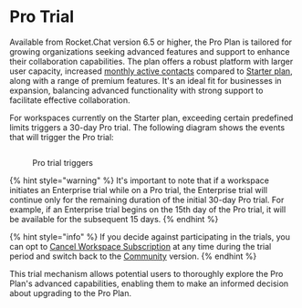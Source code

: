 # Pro Trial

Available from Rocket.Chat version 6.5 or higher, the Pro Plan is tailored for growing organizations seeking advanced features and support to enhance their collaboration capabilities. The plan offers a robust platform with larger user capacity, increased [monthly active contacts](../../use-rocket.chat/omnichannel/workspace-administration/users/monthly-active-contacts-macs.md) compared to [Starter plan](../../readme/our-plans.md#starter-plan), along with a range of premium features. It's an ideal fit for businesses in expansion, balancing advanced functionality with strong support to facilitate effective collaboration.

For workspaces currently on the Starter plan, exceeding certain predefined limits triggers a 30-day Pro trial. The following diagram shows the events that will trigger the Pro trial:

<div data-full-width="true">

<figure><img src="../../.gitbook/assets/starterToProTrial (2).svg" alt=""><figcaption><p>Pro trial triggers</p></figcaption></figure>

</div>

{% hint style="warning" %}
It's important to note that if a workspace initiates an Enterprise trial while on a Pro trial, the Enterprise trial will continue only for the remaining duration of the initial 30-day Pro trial. For example, if an Enterprise trial begins on the 15th day of the Pro trial, it will be available for the subsequent 15 days.
{% endhint %}

{% hint style="info" %}
If you decide against participating in the trials, you can opt to [Cancel Workspace Subscription](https://docs.rocket.chat/setup-and-configure/license-application#cancel-workspace-subscription) at any time during the trial period and switch back to the [Community](https://docs.rocket.chat/readme/our-plans#community) version.
{% endhint %}

This trial mechanism allows potential users to thoroughly explore the Pro Plan's advanced capabilities, enabling them to make an informed decision about upgrading to the Pro Plan.
